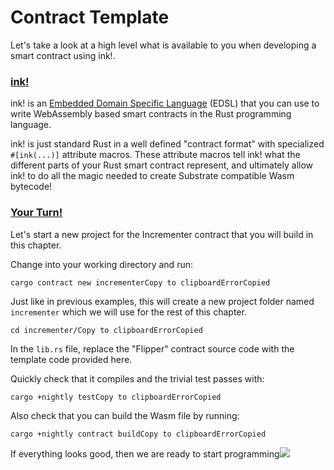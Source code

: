 # Contract Template

  
Let's take a look at a high level what is available to you when developing a smart contract using ink!.

### [ink!](https://substrate.dev/substrate-contracts-workshop/#/1/contract-template?id=ink) <a id="ink"></a>

ink! is an [Embedded Domain Specific Language](https://wiki.haskell.org/Embedded_domain_specific_language) \(EDSL\) that you can use to write WebAssembly based smart contracts in the Rust programming language.

ink! is just standard Rust in a well defined "contract format" with specialized `#[ink(...)]` attribute macros. These attribute macros tell ink! what the different parts of your Rust smart contract represent, and ultimately allow ink! to do all the magic needed to create Substrate compatible Wasm bytecode!

### [Your Turn!](https://substrate.dev/substrate-contracts-workshop/#/1/contract-template?id=your-turn) <a id="your-turn"></a>

Let's start a new project for the Incrementer contract that you will build in this chapter.

Change into your working directory and run:

```text
cargo contract new incrementerCopy to clipboardErrorCopied
```

Just like in previous examples, this will create a new project folder named `incrementer` which we will use for the rest of this chapter.

```text
cd incrementer/Copy to clipboardErrorCopied
```

In the `lib.rs` file, replace the "Flipper" contract source code with the template code provided here.

Quickly check that it compiles and the trivial test passes with:

```text
cargo +nightly testCopy to clipboardErrorCopied
```

Also check that you can build the Wasm file by running:

```text
cargo +nightly contract buildCopy to clipboardErrorCopied
```

If everything looks good, then we are ready to start programming![  
](https://substrate.dev/substrate-contracts-workshop/#/1/introduction)

